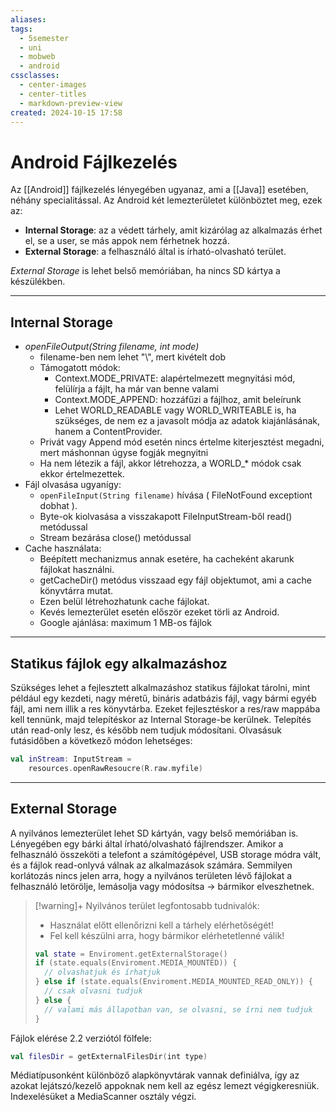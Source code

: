 ```yaml
---
aliases: 
tags:
  - 5semester
  - uni
  - mobweb
  - android
cssclasses:
  - center-images
  - center-titles
  - markdown-preview-view
created: 2024-10-15 17:58
---
```


# Android Fájlkezelés

Az [[Android]] fájlkezelés lényegében ugyanaz, ami a [[Java]] esetében, néhány specialitással. Az Android két lemezterületet különböztet meg, ezek az:

- **Internal Storage**: az a védett tárhely, amit kizárólag az alkalmazás érhet el, se a user, se más appok nem férhetnek hozzá.
- **External Storage**: a felhasználó által is írható-olvasható terület.

*External Storage* is lehet belső memóriában, ha nincs SD kártya a készülékben.

---

## Internal Storage

- *openFileOutput(String filename, int mode)*
	- filename-ben nem lehet "\\", mert kivételt dob
	- Támogatott módok:
		- Context.MODE_PRIVATE: alapértelmezett megnyitási mód, felülírja a fájlt, ha már van benne valami
		- Context.MODE_APPEND: hozzáfűzi a fájlhoz, amit beleírunk
		- Lehet WORLD_READABLE vagy WORLD_WRITEABLE is, ha szükséges, de nem ez a javasolt módja az adatok kiajánlásának, hanem a ContentProvider.
	- Privát vagy Append mód esetén nincs értelme kiterjesztést megadni, mert máshonnan úgyse fogják megnyitni
	- Ha nem létezik a fájl, akkor létrehozza, a WORLD_* módok csak ekkor értelmezettek.
- Fájl olvasása ugyanígy:
	- `openFileInput(String filename)` hívása ( FileNotFound exceptiont dobhat ).
	- Byte-ok kiolvasása a visszakapott FileInputStream-ből read() metódussal
	- Stream bezárása close() metódussal
- Cache használata:
	- Beépített mechanizmus annak esetére, ha cacheként akarunk fájlokat használni.
	- getCacheDir() metódus visszaad egy fájl objektumot, ami a cache könyvtárra mutat.
	- Ezen belül létrehozhatunk cache fájlokat.
	- Kevés lemezterület esetén először ezeket törli az Android.
	- Google ajánlása: maximum 1 MB-os fájlok

---

## Statikus fájlok egy alkalmazáshoz

Szükséges lehet a fejlesztett alkalmazáshoz statikus fájlokat tárolni, mint például egy kezdeti, nagy méretű, bináris adatbázis fájl, vagy bármi egyéb fájl, ami nem illik a res könyvtárba. Ezeket fejlesztéskor a res/raw mappába kell tennünk, majd telepítéskor az Internal Storage-be kerülnek. Telepítés után read-only lesz, és később nem tudjuk módosítani.
Olvasásuk futásidőben a következő módon lehetséges:

```kotlin
val inStream: InputStream = 
	resources.openRawResoucre(R.raw.myfile)
```

---

## External Storage

A nyilvános lemezterület lehet SD kártyán, vagy belső memóriában is. Lényegében egy bárki által írható/olvasható fájlrendszer. Amikor a felhasználó összeköti a telefont a számítógépével, USB storage módra vált, és a fájlok read-onlyvá válnak az alkalmazások számára. Semmilyen korlátozás nincs jelen arra, hogy a nyilvános területen lévő fájlokat a felhasználó letörölje, lemásolja vagy módosítsa -> bármikor elveszhetnek.

>[!warning]+ Nyilvános terület legfontosabb tudnivalók:
>
>- Használat előtt ellenőrizni kell a tárhely elérhetőségét!
>- Fel kell készülni arra, hogy bármikor elérhetetlenné válik!
>
> ```kotlin
> val state = Enviroment.getExternalStorage()
> if (state.equals(Enviroment.MEDIA_MOUNTED)) {
> 	// olvashatjuk és írhatjuk
> } else if (state.equals(Enviroment.MEDIA_MOUNTED_READ_ONLY)) {
> 	// csak olvasni tudjuk
> } else {
> 	// valami más állapotban van, se olvasni, se írni nem tudjuk
> }
> ```

Fájlok elérése  2.2 verziótól fölfele:
```kotlin
val filesDir = getExternalFilesDir(int type)
```

Médiatípusonként különböző alapkönyvtárak vannak definiálva, így az azokat lejátszó/kezelő appoknak nem kell az egész lemezt végigkeresniük. Indexelésüket a MediaScanner osztály végzi.
